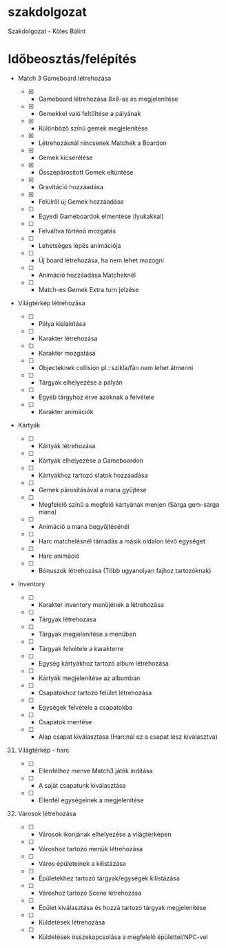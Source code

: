 # szakdolgozat
Szakdolgozat - Köles Bálint


# Időbeosztás/felépítés

 + Match 3 Gameboard létrehozása
 
	* [x] -  Gameboard létrehozása 8x8-as és megjelenítése 

	* [x] -  Gemekkel való feltöltése a pályának

	* [x] -  Különböző színű gemek megjelenítése

	* [x] -  Létrehozásnál nincsenek Matchek a Boardon

	* [x] -  Gemek kicserélése

	* [x] -  Összepárosított Gemek eltüntése

	* [x] -  Gravitáció hozzáadása

	* [x] -  Felülről új Gemek hozzáadása

	* [ ] -  Egyedi Gameboardok elmentése (lyukakkal)

	* [ ] -  Felváltva történő mozgatás

	* [ ] -  Lehetséges lépés animációja

	* [ ] -  Új board létrehozása, ha nem lehet mozogni

	* [ ] -  Animáció hozzáadása Matcheknél

	* [ ] -  Match-es Gemek Extra turn jelzése


+  Világtérkép létrehozása
    
	* [ ] -  Pálya kialakítása
	    
	* [ ] -  Karakter létrehozása
	    
	* [ ] -  Karakter mozgatása
	    
	* [ ] -  Objecteknek collision pl.: szikla/fán nem lehet átmenni
	    
	* [ ] -  Tárgyak elhelyezése a pályán
	    
	* [ ] -  Egyéb tárgyhoz érve azoknak a felvétele
	    
	* [ ] -  Karakter animációk
    

+  Kártyák

      * [ ] -  Kártyák létrehozása

      * [ ] -  Kártyák elhelyezése a Gameboardon

      * [ ] -  Kártyákhoz tartozó statok hozzáadása

      * [ ] -  Gemek párosításával a mana gyűjtése

      * [ ] -  Megfelelő színű a megfelő kártyának menjen (Sárga gem-sárga mana)

      * [ ] -  Animáció a mana begyűjtésénél

      * [ ] -  Harc matchelésnél támadás a másik oldalon lévő egységet

      * [ ] -  Harc animáció

      * [ ] -  Bónuszok létrehozása (Több ugyanolyan fajhoz tartozóknak)
    
+  Inventory
    
	* [ ] -  Karakter inventory menüjének a létrehozása

	* [ ] -  Tárgyak létrehozása

	* [ ] -  Tárgyak megjelenítése a menüben

	* [ ] -  Tárgyak felvétele a karakterre

	* [ ] -  Egység kártyákhoz tartozó album létrehozása

	* [ ] -  Kártyák megjelenítése az albumban

	* [ ] -  Csapatokhoz tartozó felület létrehozása

	* [ ] -  Egységek felvétele a csapatokba

	* [ ] -  Csapatok mentése

	* [ ] -  Alap csapat kiválasztása (Harcnál ez a csapat lesz kiválasztva)
    

31.  Világtérkép - harc

        * [ ] -  Ellenfélhez menve Match3 játék indítása

        * [ ] -  A saját csapatunk kiválasztása

        * [ ] -  Ellenfél egységeinek a megjelenítése
		    

35.  Városok létrehozása

        * [ ] -  Városok ikonjának elhelyezése a világtérképen

        * [ ] -  Városhoz tartozó menük létrehozása

        * [ ] -  Város épületeinek a kilistázása

        * [ ] -  Épületekhez tartozó tárgyak/egységek kilistázása

        * [ ] -  Városhoz tartozó Scene létrehozása

        * [ ] -  Épület kiválasztása és hozzá tartozó tárgyak megjelenítése

        * [ ] -  Küldetések létrehozása

        * [ ] -  Küldetések összekapcsolása a megfelelő épülettel/NPC-vel

